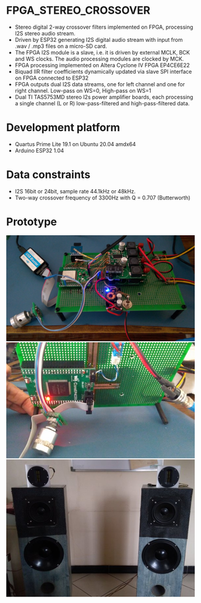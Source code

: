 # FPGA_STEREO_CROSSOVER

* Stereo digital 2-way crossover filters implemented on FPGA, processing I2S stereo audio stream. 
* Driven by ESP32 generating I2S digital audio stream with input from .wav / .mp3 files on a micro-SD card.  
* The FPGA I2S module is a slave, i.e. it is driven by external MCLK, BCK and WS clocks. The audio processing modules are clocked by MCK.
* FPGA processing implemented on Altera Cyclone IV FPGA EP4CE6E22
* Biquad IIR filter coefficients dynamically updated via slave SPI interface on FPGA connected to ESP32
* FPGA outputs dual I2S data streams, one for left channel and one for right channel. Low-pass on WS=0, High-pass on WS=1
* Dual TI TAS5753MD stereo I2s power amplifier boards, each processing a single channel (L or R)  low-pass-filtered and high-pass-filtered data.

# Development platform

* Quartus Prime Lite 19.1 on Ubuntu 20.04 amdx64
* Arduino ESP32 1.04

# Data constraints

* I2S 16bit or 24bit, sample rate 44.1kHz or 48kHz. 
* Two-way crossover frequency of 3300Hz with Q = 0.707 (Butterworth)

# Prototype

<img src="prototype_esp32_tas5753md.jpg" />

<img src="prototype_fpga.jpg" />

<img src="prototype_speakers.jpg" />
